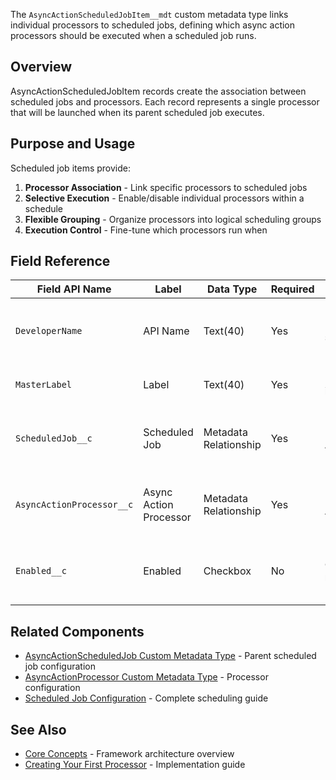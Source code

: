 The `AsyncActionScheduledJobItem__mdt` custom metadata type links individual processors to scheduled jobs, defining which async action processors should be executed when a scheduled job runs.

## Overview

AsyncActionScheduledJobItem records create the association between scheduled jobs and processors. Each record represents a single processor that will be launched when its parent scheduled job executes.

## Purpose and Usage

Scheduled job items provide:

1. **Processor Association** - Link specific processors to scheduled jobs
2. **Selective Execution** - Enable/disable individual processors within a schedule
3. **Flexible Grouping** - Organize processors into logical scheduling groups
4. **Execution Control** - Fine-tune which processors run when

## Field Reference

| Field API Name            | Label                  | Data Type             | Required | Description                                            | Details                                               |
| ------------------------- | ---------------------- | --------------------- | -------- | ------------------------------------------------------ | ----------------------------------------------------- |
| `DeveloperName`           | API Name               | Text(40)              | Yes      | Unique identifier for the scheduled job item           | Standard metadata field; cannot change after creation |
| `MasterLabel`             | Label                  | Text(40)              | Yes      | Human-readable name for the item                       | Displayed in UI; can be changed                       |
| `ScheduledJob__c`         | Scheduled Job          | Metadata Relationship | Yes      | Reference to AsyncActionScheduledJob\_\_mdt            | Must reference active scheduled job record            |
| `AsyncActionProcessor__c` | Async Action Processor | Metadata Relationship | Yes      | Reference to AsyncActionProcessor\_\_mdt               | Must reference enabled processor configuration        |
| `Enabled__c`              | Enabled                | Checkbox              | No       | Controls whether this processor runs with the schedule | Disabled items are skipped during execution           |

## Related Components

-   [AsyncActionScheduledJob Custom Metadata Type](./AsyncActionScheduledJob-Custom-Metadata-Type) - Parent scheduled job configuration
-   [AsyncActionProcessor Custom Metadata Type](./AsyncActionProcessor-Custom-Metadata-Type) - Processor configuration
-   [Scheduled Job Configuration](./Scheduled-Job-Configuration) - Complete scheduling guide

## See Also

-   [Core Concepts](./Core-Concepts) - Framework architecture overview
-   [Creating Your First Processor](./Creating-Your-First-Processor) - Implementation guide
